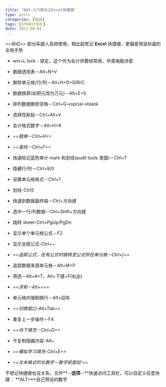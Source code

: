 ```yaml
---
title: "003-入门常识之Excel快捷键"
type: posts
categories: [投技]
tags: [IPO审计手札]
date: 2023-08-01
---
```

*==标红==* 部分系鄙人高频使用，相比起死记 **Excel** 快捷键，更偏爱用鼠标画的全局手势

- win+L lock - 锁定，这个作为会计师要经常用，毕竟电脑涉密

- 数据透视表－Alt+N+V

- 删除单元格/行/列－Alt+H+D+D/R/C

- 数据换算(如把元改为万元)－Alt+E+S

- 排列数据删除空格－Ctrl+G→spcial→blank

- 选择性粘贴－Ctrl+Alt+V

- 会计格式数字－Alt+H+K

- *==替换－Ctrl+H==*

- *==查找－Ctrl+F==*

- 快速标记蓝色审计 mark 和划线(audit tools 里面)－Ctrl+T

- 隐藏行/列－Ctrl+9/0

- 设置单元格格式－Ctrl+1

- 划线-Ctrl5

- 快速到数据最终端－Ctrl+方向键

- 选中一行/列数据－Ctrl+Shift+方向键

- 跳转 sheet-Ctrl+PgUp/PgDn

- 显示单个单元格公式－F2

- 显示全部公式-Ctrl+~

- *==追踪公式，在有公式时跳转至公式所在单元格－Ctrl+[==*

- 追踪数据来源单元格－Alt+M+P

- 筛选－Alt+A+T，Alt+下键+F(右出)

- *==求和－Alt+===*

- 单元格内强制换行－Alt+回车

- *==切换窗口-Alt+Tab==*

- 重复上一步操作－F4

- *==向下填充－Ctrl+D==*

- 不复制隐藏内容-Alt+

- *==模拟学习填充-Ctrl+E==*

- *==文本格式的长数字－数字前面加'==*

不想记快捷键也没关系，文件**--**选项**--**快速访问工具栏，可以自定义任意快捷： **ALT+**自己预设的数字